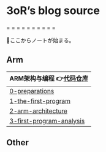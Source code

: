 # 3oR’s blog source

= = = = = = = = = =

🎉ここからノートが始まる。

## Arm

| ARM架构与编程 👉[代码仓库](https://github.com/u3oR/ARM-Architecture-and-Programming) |
| ------------------------------------------------------------ |
| [0-preparations](source/2024-01/[ARM]A-0-preparations.md)    |
| [1-the-first-program](source/2024-01/[ARM]A-1-the-first-program.md) |
| [2-arm-architecture](source/2024-01/[ARM]A-2-arm-architecture.md) |
| [3-first-program-analysis](source/2024-01/[ARM]A-3-first-program-analysis.md) |

## Other

